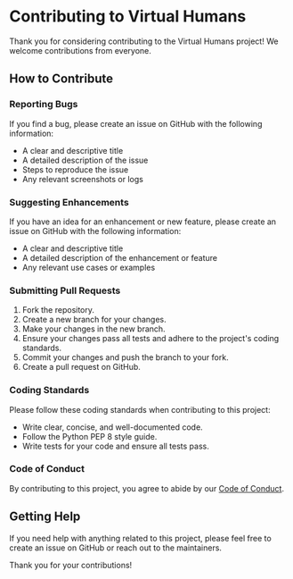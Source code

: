 # Contributing to Virtual Humans

Thank you for considering contributing to the Virtual Humans project! We welcome contributions from everyone.

## How to Contribute

### Reporting Bugs

If you find a bug, please create an issue on GitHub with the following information:
- A clear and descriptive title
- A detailed description of the issue
- Steps to reproduce the issue
- Any relevant screenshots or logs

### Suggesting Enhancements

If you have an idea for an enhancement or new feature, please create an issue on GitHub with the following information:
- A clear and descriptive title
- A detailed description of the enhancement or feature
- Any relevant use cases or examples

### Submitting Pull Requests

1. Fork the repository.
2. Create a new branch for your changes.
3. Make your changes in the new branch.
4. Ensure your changes pass all tests and adhere to the project's coding standards.
5. Commit your changes and push the branch to your fork.
6. Create a pull request on GitHub.

### Coding Standards

Please follow these coding standards when contributing to this project:
- Write clear, concise, and well-documented code.
- Follow the Python PEP 8 style guide.
- Write tests for your code and ensure all tests pass.

### Code of Conduct

By contributing to this project, you agree to abide by our [Code of Conduct](CODE_OF_CONDUCT.md).

## Getting Help

If you need help with anything related to this project, please feel free to create an issue on GitHub or reach out to the maintainers.

Thank you for your contributions!
